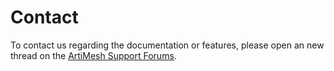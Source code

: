 # Contact 

To contact us regarding the documentation or features, please open an new thread on the [ArtiMesh Support Forums](https://support.artimesh.com/).
